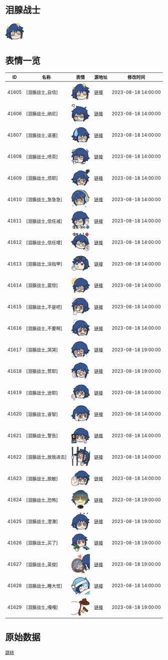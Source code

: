 # 泪腺战士

<img src="./cover.png" height="60" alt="cover" />

# 表情一览

|ID|名称|表情|源地址|修改时间|
|----|----|----|----|----|
|41605|[泪腺战士_自信]|<img src="./pic/041605_%5B泪腺战士_自信%5D.png" height="60" alt="自信"/>|[链接](https://i0.hdslb.com/bfs/garb/bf586bee7e92ef83ac678ace8046de422612ef69.png)|2023-08-18 14:00:00|
|41606|[泪腺战士_纳尼]|<img src="./pic/041606_%5B泪腺战士_纳尼%5D.png" height="60" alt="纳尼"/>|[链接](https://i0.hdslb.com/bfs/garb/d60112eb724bbc0f980d5ac78a202f402936eaba.png)|2023-08-18 14:00:00|
|41607|[泪腺战士_语塞]|<img src="./pic/041607_%5B泪腺战士_语塞%5D.png" height="60" alt="语塞"/>|[链接](https://i0.hdslb.com/bfs/garb/739ab388c07233f8f5561eaee829d57fc8faf9c1.png)|2023-08-18 14:00:00|
|41608|[泪腺战士_喷茶]|<img src="./pic/041608_%5B泪腺战士_喷茶%5D.png" height="60" alt="喷茶"/>|[链接](https://i0.hdslb.com/bfs/garb/4f2b6837b892d0562c969bbe8f792a613a4e02ea.png)|2023-08-18 14:00:00|
|41609|[泪腺战士_烦耶]|<img src="./pic/041609_%5B泪腺战士_烦耶%5D.png" height="60" alt="烦耶"/>|[链接](https://i0.hdslb.com/bfs/garb/cdc42984d243ac63e85ddfd0fafc0f8da74d1101.png)|2023-08-18 14:00:00|
|41610|[泪腺战士_急急急]|<img src="./pic/041610_%5B泪腺战士_急急急%5D.png" height="60" alt="急急急"/>|[链接](https://i0.hdslb.com/bfs/garb/cf51434947389f043ce37d3abdd56aec0f5d17cc.png)|2023-08-18 14:00:00|
|41611|[泪腺战士_信任减]|<img src="./pic/041611_%5B泪腺战士_信任减%5D.png" height="60" alt="信任减"/>|[链接](https://i0.hdslb.com/bfs/garb/66cedc6ec2c0eb58e7eca068f13c750f0e30c17d.png)|2023-08-18 14:00:00|
|41612|[泪腺战士_信任增]|<img src="./pic/041612_%5B泪腺战士_信任增%5D.png" height="60" alt="信任增"/>|[链接](https://i0.hdslb.com/bfs/garb/5a9ee277bf2a400d6833cb34a836e9abaf8f420a.png)|2023-08-18 14:00:00|
|41613|[泪腺战士_涂指甲]|<img src="./pic/041613_%5B泪腺战士_涂指甲%5D.png" height="60" alt="涂指甲"/>|[链接](https://i0.hdslb.com/bfs/garb/c410a9f890515dcfd6838dbcacbc11f052639ec2.png)|2023-08-18 14:00:00|
|41614|[泪腺战士_震惊]|<img src="./pic/041614_%5B泪腺战士_震惊%5D.png" height="60" alt="震惊"/>|[链接](https://i0.hdslb.com/bfs/garb/6551a822ea79f785dd6608ef8311de06eadc4965.png)|2023-08-18 14:00:00|
|41615|[泪腺战士_不是吧]|<img src="./pic/041615_%5B泪腺战士_不是吧%5D.png" height="60" alt="不是吧"/>|[链接](https://i0.hdslb.com/bfs/garb/61e5210402594372b68e124c232bc37385c256b1.png)|2023-08-18 14:00:00|
|41616|[泪腺战士_不要啊]|<img src="./pic/041616_%5B泪腺战士_不要啊%5D.png" height="60" alt="不要啊"/>|[链接](https://i0.hdslb.com/bfs/garb/b23c4b5aec39019d09c606e91ec7ced155b85c84.png)|2023-08-18 14:00:00|
|41617|[泪腺战士_哭哭]|<img src="./pic/041617_%5B泪腺战士_哭哭%5D.png" height="60" alt="哭哭"/>|[链接](https://i0.hdslb.com/bfs/garb/634eb01a45a6586cf9d16f8bc11e9678285acad5.png)|2023-08-18 19:00:00|
|41618|[泪腺战士_赞耶]|<img src="./pic/041618_%5B泪腺战士_赞耶%5D.png" height="60" alt="赞耶"/>|[链接](https://i0.hdslb.com/bfs/garb/2147eb7b164fc197a1d025ad75e7c3a4fd5474e8.png)|2023-08-18 19:00:00|
|41619|[泪腺战士_逊耶]|<img src="./pic/041619_%5B泪腺战士_逊耶%5D.png" height="60" alt="逊耶"/>|[链接](https://i0.hdslb.com/bfs/garb/4370d6f4b350d3955b087eb60dbe2d1039482b44.png)|2023-08-18 14:00:00|
|41620|[泪腺战士_睿智]|<img src="./pic/041620_%5B泪腺战士_睿智%5D.png" height="60" alt="睿智"/>|[链接](https://i0.hdslb.com/bfs/garb/fa72a8d02fed228b6e4c764558cdfec441bc093a.png)|2023-08-18 14:00:00|
|41621|[泪腺战士_警告]|<img src="./pic/041621_%5B泪腺战士_警告%5D.png" height="60" alt="警告"/>|[链接](https://i0.hdslb.com/bfs/garb/900ae814962d14d824d1910f9f5b2635c0c2dbd3.png)|2023-08-18 14:00:00|
|41622|[泪腺战士_放我进去]|<img src="./pic/041622_%5B泪腺战士_放我进去%5D.png" height="60" alt="放我进去"/>|[链接](https://i0.hdslb.com/bfs/garb/12b3c9328cb0441b4761f52da3e1ab918417d44b.png)|2023-08-18 14:00:00|
|41623|[泪腺战士_脱敏]|<img src="./pic/041623_%5B泪腺战士_脱敏%5D.png" height="60" alt="脱敏"/>|[链接](https://i0.hdslb.com/bfs/garb/a9a348bbb0968486cb809f38cb2eaf35ce0dcab5.png)|2023-08-18 14:00:00|
|41624|[泪腺战士_恐怖]|<img src="./pic/041624_%5B泪腺战士_恐怖%5D.png" height="60" alt="恐怖"/>|[链接](https://i0.hdslb.com/bfs/garb/9a5c06912ae9632f05c7949bd3ee01cbd0eeb7c0.png)|2023-08-18 19:00:00|
|41625|[泪腺战士_澄澈]|<img src="./pic/041625_%5B泪腺战士_澄澈%5D.png" height="60" alt="澄澈"/>|[链接](https://i0.hdslb.com/bfs/garb/06d6f0fc6e0f30bbf8b9b56f8a722a9e93b9ef0c.png)|2023-08-18 19:00:00|
|41626|[泪腺战士_买了]|<img src="./pic/041626_%5B泪腺战士_买了%5D.png" height="60" alt="买了"/>|[链接](https://i0.hdslb.com/bfs/garb/f6818adc5d32e011381f1aae3dd478d2457a6974.png)|2023-08-18 19:00:00|
|41627|[泪腺战士_英俊]|<img src="./pic/041627_%5B泪腺战士_英俊%5D.png" height="60" alt="英俊"/>|[链接](https://i0.hdslb.com/bfs/garb/8c99be2ee051e3d22e55dacfcd1797e24adf4f91.png)|2023-08-18 19:00:00|
|41628|[泪腺战士_睡大觉]|<img src="./pic/041628_%5B泪腺战士_睡大觉%5D.png" height="60" alt="睡大觉"/>|[链接](https://i0.hdslb.com/bfs/garb/934c2dfddca5656808937b56893a963582328fe5.png)|2023-08-18 14:00:00|
|41629|[泪腺战士_嘎嘎]|<img src="./pic/041629_%5B泪腺战士_嘎嘎%5D.png" height="60" alt="嘎嘎"/>|[链接](https://i0.hdslb.com/bfs/garb/f2dd634c4418f02e983b1835df6286212c50b1ae.png)|2023-08-18 19:00:00|

# 原始数据

[跳转](./raw.json)


